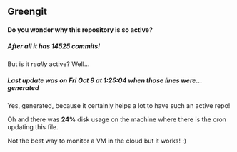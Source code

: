 ## Greengit

#### Do you wonder why this repository is so active?

##### After all it has 14525 commits!

But is it *really* active? Well...

##### Last update was on Fri Oct 9 at 1:25:04 when those lines were... generated

Yes, generated, because it certainly helps a lot to have such an active repo!

Oh and there was **24%** disk usage on the machine
where there is the cron updating this file.

Not the best way to monitor a VM in the cloud but it works! :)
